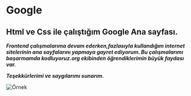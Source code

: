 # Google
## Html ve Css ile çalıştığım Google Ana sayfası.

***Frontend çalışmalarıma devam ederken,fazlasıyla kullandığım internet sitelerinin ana sayfalarını yapmaya gayret ediyorum. Bu çalışmalarımı başarmamda kodluyoruz.org ekibinden öğrendiklerimin büyük faydası var.***

***Teşekkürlerimi ve saygılarımı sunarım.***

![Örnek](https://picsum.photos/id/1/200/300)
